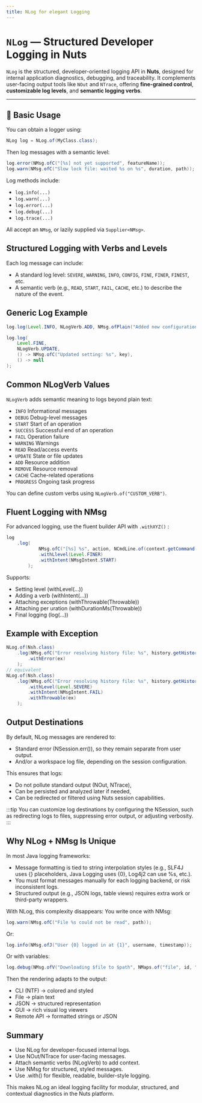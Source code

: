 ```yaml
---
title: NLog for elegant Logging
---
```


# `NLog` — Structured Developer Logging in Nuts

`NLog` is the structured, developer-oriented logging API in **Nuts**, designed for internal application diagnostics, debugging, and traceability. It complements user-facing output tools like `NOut` and `NTrace`, offering **fine-grained control**, **customizable log levels**, and **semantic logging verbs**.


---

## 🔧 Basic Usage

You can obtain a logger using:

```java
NLog log = NLog.of(MyClass.class);
```

Then log messages with a semantic level:

```java
log.error(NMsg.ofC("[%s] not yet supported", featureName));
log.warn(NMsg.ofC("Slow lock file: waited %s on %s", duration, path));
```


Log methods include:
- `log.info(...)`
- `log.warn(...)`
- `log.error(...)`
- `log.debug(...)`
- `log.trace(...)`

All accept an `NMsg`, or lazily supplied via `Supplier<NMsg>`.


## Structured Logging with Verbs and Levels

Each log message can include:

- A standard log level: `SEVERE`, `WARNING`, `INFO`, `CONFIG`, `FINE`, `FINER`, `FINEST`, etc.
- A semantic verb (e.g., `READ`, `START`, `FAIL`, `CACHE`, etc.) to describe the nature of the event.


## Generic Log Example

```java
log.log(Level.INFO, NLogVerb.ADD, NMsg.ofPlain("Added new configuration entry"), null);
```

```java
log.log(
    Level.FINE,
    NLogVerb.UPDATE,
    () -> NMsg.ofC("Updated setting: %s", key),
    () -> null
);
```

## Common NLogVerb Values

`NLogVerb` adds semantic meaning to logs beyond plain text:

- `INFO`	Informational messages
- `DEBUG`	Debug-level messages
- `START`	Start of an operation
- `SUCCESS`	Successful end of an operation
- `FAIL`	Operation failure
- `WARNING`	Warnings
- `READ`	Read/access events
- `UPDATE`	State or file updates
- `ADD`	Resource addition
- `REMOVE`	Resource removal
- `CACHE`	Cache-related operations
- `PROGRESS`	Ongoing task progress

You can define custom verbs using `NLogVerb.of("CUSTOM_VERB")`.


## Fluent Logging with NMsg

For advanced logging, use the fluent builder API with `.withXYZ()` :

```java
log
    .log(
            NMsg.ofC("[%s] %s", action, NCmdLine.of(context.getCommand()))
            .withLlevel(Level.FINER)
            .withIntent(NMsgIntent.START)
        );
```


Supports:

- Setting level (withLevel(...))
- Adding a verb (withIntent(...))
- Attaching exceptions (withThrowable(Throwable))
- Attaching per uration (withDurationMs(Throwable))
- Final logging (log(...))

## Example with Exception

```java
NLog.of(Nsh.class)
    .log(NMsg.ofC("Error resolving history file: %s", history.getHistoryFile())
        .withError(ex)
    );
// equivalent
NLog.of(Nsh.class)
    .log(NMsg.ofC("Error resolving history file: %s", history.getHistoryFile())
        .withLevel(Level.SEVERE)
        .withIntent(NMsgIntent.FAIL)
        .withThrowable(ex)
    );
```

## Output Destinations

By default, NLog messages are rendered to:

- Standard error (NSession.err()), so they remain separate from user output.
- And/or a workspace log file, depending on the session configuration.

This ensures that logs:
- Do not pollute standard output (NOut, NTrace),
- Can be persisted and analyzed later if needed,
- Can be redirected or filtered using Nuts session capabilities.

:::tip
You can customize log destinations by configuring the NSession, such as redirecting logs to files, suppressing error output, or adjusting verbosity.
:::

## Why NLog + NMsg Is Unique
In most Java logging frameworks:
- Message formatting is tied to string interpolation styles (e.g., SLF4J uses {} placeholders, Java Logging uses {0}, Log4j2 can use %s, etc.).
- You must format messages manually for each logging backend, or risk inconsistent logs.
- Structured output (e.g., JSON logs, table views) requires extra work or third-party wrappers.

With NLog, this complexity disappears:
You write once with NMsg:

```java
log.warn(NMsg.ofC("File %s could not be read", path));
```

Or:

```java
log.info(NMsg.ofJ("User {0} logged in at {1}", username, timestamp));
```

Or with variables:

```java
log.debug(NMsg.ofV("Downloading $file to $path", NMaps.of("file", id, "path", target)));```
```

Then the rendering adapts to the output:
- CLI (NTF) → colored and styled
- File → plain text
- JSON → structured representation
- GUI → rich visual log viewers
- Remote API → formatted strings or JSON


## Summary

- Use NLog for developer-focused internal logs.
- Use NOut/NTrace for user-facing messages.
- Attach semantic verbs (NLogVerb) to add context.
- Use NMsg for structured, styled messages.
- Use .with() for flexible, readable, builder-style logging.

This makes NLog an ideal logging facility for modular, structured, and contextual diagnostics in the Nuts platform.


